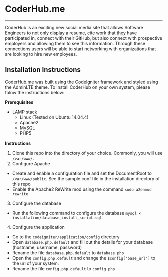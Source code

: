 # CoderHub.me
---
CoderHub is an exciting new social media site that allows Software Engineers to not only display a resume, cite work that they have participated in, connect with their GitHub, but also connect with prospective employers and allowing them to see this information. Through these connections users will be able to start networking with organizations that are looking to hire new employees.

## Installation Instructions

CoderHub.me was built using the CodeIgniter framework and styled using the AdminLTE theme. To install CoderHub on your own system, please folow the instructions below:

**Prerequisites**
- LAMP stack
  - Linux (Tested on Ubuntu 14.04.4)
  - Apache2
  - MySQL
  - PHP5

**Instructions** 

1. Clone this repo into the directory of your choice. Commonly, you will use `/var/www/`. 
2. Configure Apache
  - Create and enable a configuration file and set the DocumentRoot to `/var/www/public`. See the sample.conf file in the installation directory of this repo
  - Enable the Apache2 ReWrite mod using the command `sudo a2enmod rewrite`
3. Configure the database
  - Run the following command to configure the database `mysql < installation/database_install_script.sql`
4. Configure the application
  - Go to the `codeigniter/application/config` directory
  - Open `database.php.default` and fill out the details for your database (hostname, username, password)
  - Rename the file `database.php.default` to `database.php`
  - Open the `config.php.default` and change the `$config['base_url']` to the url of your system.
  - Rename the file `config.php.default` to `config.php`
